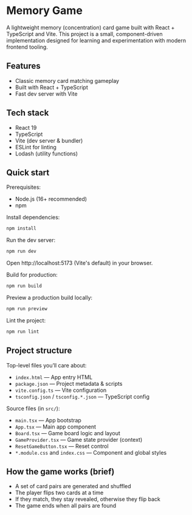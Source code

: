 # Memory Game

A lightweight memory (concentration) card game built with React + TypeScript and Vite. This project is a small, component-driven implementation designed for learning and experimentation with modern frontend tooling.

## Features

- Classic memory card matching gameplay
- Built with React + TypeScript
- Fast dev server with Vite

## Tech stack

- React 19
- TypeScript
- Vite (dev server & bundler)
- ESLint for linting
- Lodash (utility functions)

## Quick start

Prerequisites:
- Node.js (16+ recommended)
- npm

Install dependencies:

```bash
npm install
```

Run the dev server:

```bash
npm run dev
```

Open http://localhost:5173 (Vite's default) in your browser.

Build for production:

```bash
npm run build
```

Preview a production build locally:

```bash
npm run preview
```

Lint the project:

```bash
npm run lint
```

## Project structure

Top-level files you’ll care about:

- `index.html` — App entry HTML
- `package.json` — Project metadata & scripts
- `vite.config.ts` — Vite configuration
- `tsconfig.json` / `tsconfig.*.json` — TypeScript config

Source files (in `src/`):

- `main.tsx` — App bootstrap
- `App.tsx` — Main app component
- `Board.tsx` — Game board logic and layout
- `GameProvider.tsx` — Game state provider (context)
- `ResetGameButton.tsx` — Reset control
- `*.module.css` and `index.css` — Component and global styles

## How the game works (brief)

- A set of card pairs are generated and shuffled
- The player flips two cards at a time
- If they match, they stay revealed, otherwise they flip back
- The game ends when all pairs are found